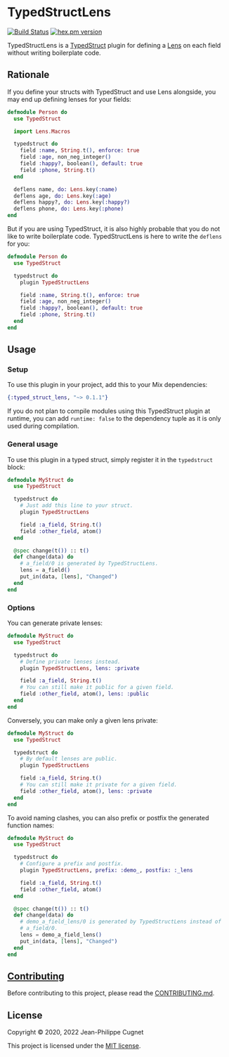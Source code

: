 # TypedStructLens

[![Build Status](https://travis-ci.com/ejpcmac/typed_struct_lens.svg?branch=develop)](https://travis-ci.com/ejpcmac/typed_struct_lens)
[![hex.pm version](http://img.shields.io/hexpm/v/typed_struct_lens.svg?style=flat)](https://hex.pm/packages/typed_struct_lens)

<!-- @moduledoc -->

TypedStructLens is a [TypedStruct](https://github.com/ejpcmac/typed_struct)
plugin for defining a [Lens](https://github.com/obrok/lens) on each field
without writing boilerplate code.

## Rationale

If you define your structs with TypedStruct and use Lens alongside, you may end
up defining lenses for your fields:

```elixir
defmodule Person do
  use TypedStruct

  import Lens.Macros

  typedstruct do
    field :name, String.t(), enforce: true
    field :age, non_neg_integer()
    field :happy?, boolean(), default: true
    field :phone, String.t()
  end

  deflens name, do: Lens.key(:name)
  deflens age, do: Lens.key(:age)
  deflens happy?, do: Lens.key(:happy?)
  deflens phone, do: Lens.key(:phone)
end
```

But if you are using TypedStruct, it is also highly probable that you do not
like to write boilerplate code. TypedStructLens is here to write the `deflens`
for you:

```elixir
defmodule Person do
  use TypedStruct

  typedstruct do
    plugin TypedStructLens

    field :name, String.t(), enforce: true
    field :age, non_neg_integer()
    field :happy?, boolean(), default: true
    field :phone, String.t()
  end
end
```

## Usage

### Setup

To use this plugin in your project, add this to your Mix dependencies:

```elixir
{:typed_struct_lens, "~> 0.1.1"}
```

If you do not plan to compile modules using this TypedStruct plugin at
runtime, you can add `runtime: false` to the dependency tuple as it is only
used during compilation.

### General usage

To use this plugin in a typed struct, simply register it in the `typedstruct`
block:

```elixir
defmodule MyStruct do
  use TypedStruct

  typedstruct do
    # Just add this line to your struct.
    plugin TypedStructLens

    field :a_field, String.t()
    field :other_field, atom()
  end

  @spec change(t()) :: t()
  def change(data) do
    # a_field/0 is generated by TypedStructLens.
    lens = a_field()
    put_in(data, [lens], "Changed")
  end
end
```

### Options

You can generate private lenses:

```elixir
defmodule MyStruct do
  use TypedStruct

  typedstruct do
    # Define private lenses instead.
    plugin TypedStructLens, lens: :private

    field :a_field, String.t()
    # You can still make it public for a given field.
    field :other_field, atom(), lens: :public
  end
end
```

Conversely, you can make only a given lens private:

```elixir
defmodule MyStruct do
  use TypedStruct

  typedstruct do
    # By default lenses are public.
    plugin TypedStructLens

    field :a_field, String.t()
    # You can still make it private for a given field.
    field :other_field, atom(), lens: :private
  end
end
```

To avoid naming clashes, you can also prefix or postfix the generated function
names:

```elixir
defmodule MyStruct do
  use TypedStruct

  typedstruct do
    # Configure a prefix and postfix.
    plugin TypedStructLens, prefix: :demo_, postfix: :_lens

    field :a_field, String.t()
    field :other_field, atom()
  end

  @spec change(t()) :: t()
  def change(data) do
    # demo_a_field_lens/0 is generated by TypedStructLens instead of
    # a_field/0.
    lens = demo_a_field_lens()
    put_in(data, [lens], "Changed")
  end
end
```

<!-- @moduledoc -->

## [Contributing](CONTRIBUTING.md)

Before contributing to this project, please read the
[CONTRIBUTING.md](CONTRIBUTING.md).

## License

Copyright © 2020, 2022 Jean-Philippe Cugnet

This project is licensed under the [MIT license](LICENSE).
